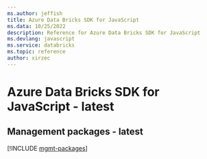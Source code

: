 ```yaml
---
ms.author: jeffish
title: Azure Data Bricks SDK for JavaScript
ms.data: 10/25/2022
description: Reference for Azure Data Bricks SDK for JavaScript
ms.devlang: javascript
ms.service: databricks
ms.topic: reference
author: xirzec
---
```

# Azure Data Bricks SDK for JavaScript - latest

## Management packages - latest
[!INCLUDE [mgmt-packages](data-bricks-mgmt-index.md)]